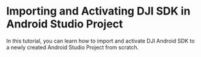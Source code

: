 # Importing and Activating DJI SDK in Android Studio Project

In this tutorial, you can learn how to import and activate DJI Android SDK to a newly created Android Studio Project from scratch.